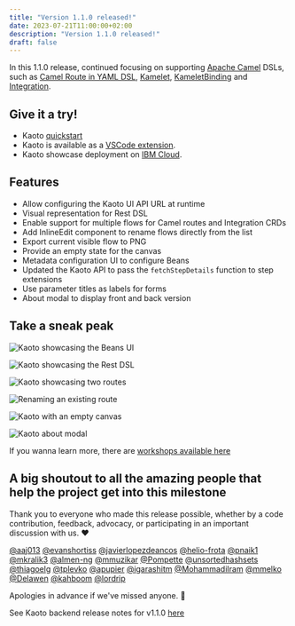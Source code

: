 ```yaml
---
title: "Version 1.1.0 released!"
date: 2023-07-21T11:00:00+02:00
description: "Version 1.1.0 released!"
draft: false
---
```


In this 1.1.0 release, continued focusing on supporting [Apache Camel](https://camel.apache.org/) DSLs, such as [Camel Route in YAML DSL](https://camel.apache.org/camel-k/1.11.x/languages/yaml.html), [Kamelet](https://camel.apache.org/camel-k/1.12.x/kamelets/kamelets-user.html), [KameletBinding](https://camel.apache.org/camel-k/1.12.x/kamelets/kamelets-user.html#kamelets-usage-binding) and [Integration](https://camel.apache.org/camel-k/1.12.x/running/running.html#no-cli-integration).

## Give it a try!

* Kaoto [quickstart](https://kaoto.io/quickstart/)
* Kaoto is available as a [VSCode extension](https://marketplace.visualstudio.com/items?itemName=redhat.vscode-kaoto).
* Kaoto showcase deployment on [IBM Cloud](https://red.ht/kaoto).


## Features

- Allow configuring the Kaoto UI API URL at runtime
- Visual representation for Rest DSL
- Enable support for multiple flows for Camel routes and Integration CRDs
- Add InlineEdit component to rename flows directly from the list
- Export current visible flow to PNG
- Provide an empty state for the canvas
- Metadata configuration UI to configure Beans
- Updated the Kaoto API to pass the `fetchStepDetails` function to step extensions
- Use parameter titles as labels for forms
- About modal to display front and back version


## Take a sneak peak
![Kaoto showcasing the Beans UI](/images/features/beans-ui.png "Kaoto showcasing the Beans UI")

![Kaoto showcasing the Rest DSL](/images/features/rest-dsl.png "Kaoto showcasing the Rest DSL")

![Kaoto showcasing two routes](/images/features/multiple-routes.png "Kaoto showcasing two routes")

![Renaming an existing route](/images/features/renaming-rooute.png "Renaming an existing route")

![Kaoto with an empty canvas](/images/features/empty-canvas.png "Kaoto with an empty canvas")

![Kaoto about modal](/images/features/about-modal.png "Kaoto about modal")

If you wanna learn more, there are [workshops available here](/workshop)


## A big shoutout to all the amazing people that help the project get into this milestone
Thank you to everyone who made this release possible, whether by a code contribution, feedback, advocacy, or participating in an important discussion with us. ❤️

[@aaj013](https://github.com/aaj013) [@evanshortiss](https://github.com/evanshortiss) [@javierlopezdeancos](https://github.com/javierlopezdeancos) [@helio-frota](https://github.com/helio-frota) [@pnaik1](https://github.com/pnaik1) [@mkralik3](https://github.com/mkralik3) [@almen-ng](https://github.com/almen-ng) [@mmuzikar](https://github.com/mmuzikar) [@Pompette](https://github.com/Pompette) [@unsortedhashsets](https://github.com/unsortedhashsets) [@thiagoelg](https://github.com/thiagoelg) [@tplevko](https://github.com/tplevko) [@apupier](https://github.com/apupier) [@igarashitm](https://github.com/igarashitm) [@MohammadiIram](https://github.com/MohammadiIram) [@mmelko](https://github.com/mmelko) [@Delawen](https://github.com/Delawen) [@kahboom](https://github.com/kahboom) [@lordrip](https://github.com/lordrip)

Apologies in advance if we've missed anyone. 🙂

See Kaoto backend release notes for v1.1.0 [here](https://github.com/KaotoIO/kaoto-backend/releases/tag/v1.1.0)
